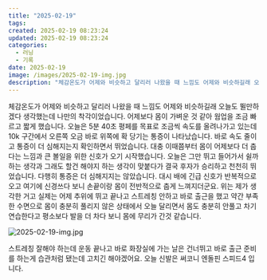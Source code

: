 ```yaml
---
title: "2025-02-19"
tags:
created: 2025-02-19 08:23:24
updated: 2025-02-19 08:23:24
categories:
  - 러닝
  - 기록
date: 2025-02-19
image: /images/2025-02-19-img.jpg
description: "체감온도가 어제와 비슷하고 달리러 나왔을 때 느낌도 어제와 비슷하길래 오늘도 뛸만하겠다 생각했는데 나만의 착각이었습니다. 어제보다 몸이 가벼운 것 같아 웜업을 조금 빠르고 짧게 했습니다. 오늘은 5분 40초 평페를 목표로 조금씩 속도를 올려나가고 있는데 10k 구간에서 오른쪽 오금 바로"
---
```


체감온도가 어제와 비슷하고 달리러 나왔을 때 느낌도 어제와 비슷하길래 오늘도 뛸만하겠다 생각했는데 나만의 착각이었습니다. 
어제보다 몸이 가벼운 것 같아 웜업을 조금 빠르고 짧게 했습니다. 오늘은 5분 40초 평페를 목표로 조금씩 속도를 올려나가고 있는데 10k 구간에서 오른쪽 오금 바로 위쪽에 확 당기는 통증이 나타났습니다. 바로 속도 줄이고 통증이 더 심해지는지 확인하면서 뛰었습니다. 대충 이때쯤부터 몸이 어제보다 더 춥다는 느낌과 큰 볼일을 위한 신호가 오기 시작했습니다.
오늘은 그만 뛰고 들어가서 쉴까 하는 생각과 그래도 할건 해야지 하는 생각이 맞붙다가 결국 후자가 승리하고 천천히 뛰었습니다. 다행히 통증은 더 심해지지는 않았습니다. 대시 배에 긴급 신호가 반복적으로 오고 여기에 신경쓰다 보니 손끝이랑 몸이 전반적으로 춥게 느껴지더군요.
위는 제가 생각한 거고 실제는 어제 추위에 뛰고 끝나고 스트레칭 안하고 바로 출근을 했고 약간 부족한 수면으로 몸이 충분히 풀리지 않은 상태에서 오늘 달리면서 몸도 충분히 안풀고 차기 연습한다고 평소보다 발을 더 차다 보니 몸에 무리가 간것 같습니다.

 
 ![2025-02-19-img.jpg](/images/2025-02-19-img.jpg)
 
 
스트레칭 잘해야 하는데 운동 끝나고 바로 화장실에 가는 날은 건너뛰고 바로 출근 준비를 하는게 습관처럼 됐는데 고치긴 해야겠어요.
오늘 신발은 써코니 엔돌핀 스피드4 입니다.

